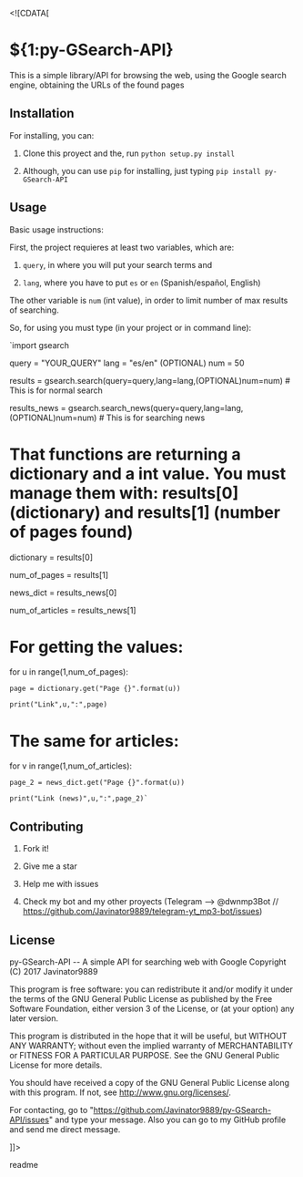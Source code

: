 <snippet>

  <content><![CDATA[

# ${1:py-GSearch-API}



This is a simple library/API for browsing the web, using the Google search engine, obtaining the URLs of the found pages



## Installation



For installing, you can:

1. Clone this proyect and the, run `python setup.py install`

2. Although, you can use `pip` for installing, just typing `pip install py-GSearch-API`



## Usage



Basic usage instructions:


First, the project requieres at least two variables, which are:

1. `query`, in where you will put your search terms and

2. `lang`, where you have to put `es` or `en` (Spanish/español, English)

The other variable is `num` (int value), in order to limit number of max results of searching.


So, for using you must type (in your project or in command line):


`import gsearch

query = "YOUR_QUERY"
lang = "es/en"
(OPTIONAL) num = 50


results = gsearch.search(query=query,lang=lang,(OPTIONAL)num=num) 	# This is for normal search

results_news = gsearch.search_news(query=query,lang=lang,(OPTIONAL)num=num) 	# This is for searching news

# That functions are returning a dictionary and a int value. You must manage them with: results[0] (dictionary) and results[1] (number of pages found)

dictionary = results[0]

num_of_pages = results[1]


news_dict = results_news[0]

num_of_articles = results_news[1]

# For getting the values:

for u in range(1,num_of_pages):
	
	page = dictionary.get("Page {}".format(u))

	print("Link",u,":",page)

# The same for articles:

for v in range(1,num_of_articles):

	page_2 = news_dict.get("Page {}".format(u))

	print("Link (news)",u,":",page_2)`



## Contributing



1. Fork it!

2. Give me a star

3. Help me with issues

4. Check my bot and my other proyects (Telegram --> @dwnmp3Bot // https://github.com/Javinator9889/telegram-yt_mp3-bot/issues)




## License


py-GSearch-API -- A simple API for searching web with Google
Copyright (C) 2017  Javinator9889

This program is free software: you can redistribute it and/or modify
it under the terms of the GNU General Public License as published by
the Free Software Foundation, either version 3 of the License, or
(at your option) any later version.

This program is distributed in the hope that it will be useful,
but WITHOUT ANY WARRANTY; without even the implied warranty of
MERCHANTABILITY or FITNESS FOR A PARTICULAR PURPOSE.  See the
GNU General Public License for more details.

You should have received a copy of the GNU General Public License
along with this program.  If not, see <http://www.gnu.org/licenses/>.

For contacting, go to "https://github.com/Javinator9889/py-GSearch-API/issues" and type your message.
Also you can go to my GitHub profile and send me direct message.

]]></content>

  <tabTrigger>readme</tabTrigger>

</snippet>